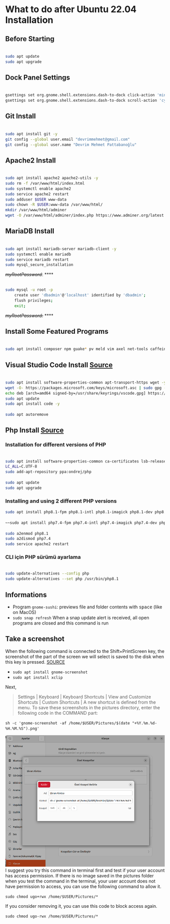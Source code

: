 # What to do after Ubuntu 22.04 Installation
## Before Starting
```BASH

sudo apt update
sudo apt upgrade

```
## Dock Panel Settings
```BASH

gsettings set org.gnome.shell.extensions.dash-to-dock click-action 'minimize'
gsettings set org.gnome.shell.extensions.dash-to-dock scroll-action 'cycle-windows'

```
## Git Install
```BASH

sudo apt install git -y
git config --global user.email "devrimmehmet@gmail.com"
git config --global user.name "Devrim Mehmet Pattabanoğlu"

```

## Apache2 Install
```BASH

sudo apt install apache2 apache2-utils -y
sudo rm -f /var/www/html/index.html
sudo systemctl enable apache2
sudo service apache2 restart
sudo adduser $USER www-data
sudo chown -R $USER:www-data /var/www/html/
mkdir /var/www/html/adminer
wget -O /var/www/html/adminer/index.php https://www.adminer.org/latest.php

```
## MariaDB Install
```BASH

sudo apt install mariadb-server mariadb-client -y
sudo systemctl enable mariadb
sudo service mariadb restart
sudo mysql_secure_installation

```

*~~myRootPassword~~*: ****

```BASH

sudo mysql -u root -p
    create user 'dbadmin'@'localhost' identified by 'dbadmin';
    flush privileges;
    exit;
```
*~~myRootPassword:~~* ****

## Install Some Featured Programs
```BASH

sudo apt install composer npm guake* pv meld vim axel net-tools caffein* vlc chromium-browser magic-wormhole gnome-sushi -y

```

## Visual Studio Code Install  [Source](https://linuxhint.com/install-visual-studio-code-ubuntu22-04/) 
```BASH

sudo apt install software-properties-common apt-transport-https wget -y
wget -O- https://packages.microsoft.com/keys/microsoft.asc | sudo gpg --dearmor | sudo tee /usr/share/keyrings/vscode.gpg
echo deb [arch=amd64 signed-by=/usr/share/keyrings/vscode.gpg] https://packages.microsoft.com/repos/vscode stable main | sudo tee /etc/apt/sources.list.d/vscode.list
sudo apt update
sudo apt install code -y

sudo apt autoremove

```

## Php Install  [Source](https://tecadmin.net/how-to-install-php-on-ubuntu-22-04/)

### Installation for different versions of PHP
```BASH

sudo apt install software-properties-common ca-certificates lsb-release apt-transport-https
LC_ALL=C.UTF-8
sudo add-apt-repository ppa:ondrej/php

sudo apt update
sudo apt upgrade

```

### Installing and using 2 different PHP versions

```BASH
sudo apt install php8.1-fpm php8.1-intl php8.1-imagick php8.1-dev php8.1-zip php8.1-curl php8.1-xmlrpc php8.1-sqlite3 php8.1-gd php8.1-mysql php8.1-mbstring php8.1-xml libapache2-mod-php8.1 -y

~~sudo apt install php7.4-fpm php7.4-intl php7.4-imagick php7.4-dev php7.4-zip php7.4-curl php7.4-xmlrpc php7.4-sqlite3 php7.4-gd php7.4-mysql php7.4-mbstring php7.4-xml libapache2-mod-php7.4 -y~~

sudo a2enmod php8.1
sudo a2dismod php7.4
sudo service apache2 restart

```

### CLI için PHP sürümü ayarlama
```BASH

sudo update-alternatives --config php
sudo update-alternatives --set php /usr/bin/php8.1

```

## Informations

- Program  `gnome-sushi`: previews file and folder contents with <kbd>space</kbd> (like on MacOS)
 - `sudo snap refresh`  When a snap update alert is received, all open programs are closed and this command is run

## Take a screenshot
When the following command is connected to the Shift+PrintScreen key, the screenshot of the part of the screen we will select is saved to the disk when this key is pressed. [SOURCE](https://askubuntu.com/a/1405337)

- `sudo apt install gnome-screenshot`
- `sudo apt install xclip`


Next,
> Settings | Keyboard | Keyboard Shortcuts | View and Customize Shortcuts | Custom Shortcuts |
A new shortcut is defined from the menu. To save these screenshots in the pictures directory, enter the following code in the COMMAND part:

`sh -c 'gnome-screenshot -af /home/$USER/Pictures/$(date "+%Y.%m.%d-%H.%M.%S").png'`

![Adding Keyboard Shortcut](https://github.com/HayatOkulum/Archive/blob/main/Images/2023.02.08-00.08.24.png)
I suggest you try this command in terminal first and test if your user account has access permission. If there is no image saved in the pictures folder when you test the command in the terminal, your user account does not have permission to access, you can use the following command to allow it.

`sudo chmod ugo+rwx /home/$USER/Pictures/*`

If you consider removing it, you can use this code to block access again.

`sudo chmod ugo-rwx /home/$USER/Pictures/*`





